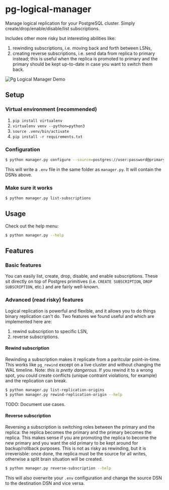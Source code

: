 # pg-logical-manager
Manage logical replication for your PostgreSQL cluster. Simply create/drop/enable/disable/list subscriptions.

Includes other more risky but interesting abilities like:
1. rewinding subscriptions, i.e. moving back and forth between LSNs,
2. creating reverse subscriptions, i.e. send data from replica to primary instead; this is useful when the replica is promoted to primary and the primary should be kept up-to-date in case you want to switch them back.

![Pg Logical Manager Demo](https://ibb.co/Xkx30pp)

## Setup

### Virtual environment (recommended)

1. `pip install virtualenv`
2. `virtualenv venv --python=python3`
3. `source .venv/bin/activate`
4. `pip install -r requirements.txt`

### Configuration

```bash
$ python manager.py configure --source=postgres://user:password@primary-db:5432/database --destination=postgres://user:password@replica-db:5432/database
```

This will write a `.env` file in the same folder as `manager.py`. It will contain the DSNs above.

### Make sure it works

```bash
$ python manager.py list-subscriptions
```

## Usage

Check out the help menu:

```bash
$ python manager.py --help
```

## Features

### Basic features

You can easily list, create, drop, disable, and enable subscriptions. These sit directly on top of Postgres primitives (i.e. `CREATE SUBSCRIPTION`, `DROP SUBSCRIPTION`, etc.) and are fairly well-known.

### Advanced (read risky) features

Logical replication is powerful and flexible, and it allows you to do things binary replication can't do. Two features we found useful and which are implemented here are:

1. rewind subscription to specific LSN,
2. reverse subscriptions.

#### Rewind subscription

Rewinding a subscription makes it replicate from a paritcular point-in-time. This works like `pg_rewind` except on a live cluster and without changing the WAL timeline. Note: _this is pretty dangerous_. If you rewind it to a wrong spot, you could create conflicts (unique contraint violations, for example) and the replication can break.

```bash
$ python manager.py list-replication-origins
$ python manager.py rewind-replication-origin --help
```

TODO: Document use cases.

#### Reverse subscription

Reversing a subscription is switching roles between the primary and the replica: the replica becomes the primary and the primary becomes the replica. This makes sense if you are promoting the replica to become the new primary and you want the old primary to be kept around for backup/rollback purposes. This is not as risky as rewinding, but it is irreverisble: once done, the replica must be the source for all writes, otherwise a split brain situation will be created.


```bash
$ python manager.py reverse-subscription --help
```

This will also overwrite your `.env` configuration and change the source DSN to the destination DSN and vice versa.
